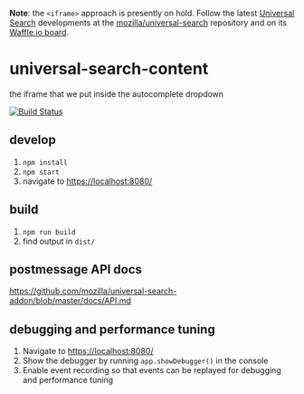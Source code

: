**Note**: the `<iframe>` approach is presently on hold. Follow the latest [Universal Search](https://wiki.mozilla.org/Firefox/Universal_Search) developments at the [mozilla/universal-search](https://github.com/mozilla/universal-search) repository and on its [Waffle.io board](https://waffle.io/mozilla/universal-search).

# universal-search-content

the iframe that we put inside the autocomplete dropdown

[![Build Status](https://travis-ci.org/mozilla/universal-search-content.svg?branch=master)](https://travis-ci.org/mozilla/universal-search-content)

## develop

1. `npm install`
2. `npm start`
3. navigate to <https://localhost:8080/>

## build

1. `npm run build`
2. find output in `dist/`

## postmessage API docs

https://github.com/mozilla/universal-search-addon/blob/master/docs/API.md

## debugging and performance tuning

1. Navigate to <https://localhost:8080/>
2. Show the debugger by running `app.showDebugger()` in the console
3. Enable event recording so that events can be replayed for debugging and performance tuning
